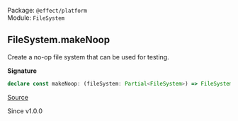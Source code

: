 Package: `@effect/platform`<br />
Module: `FileSystem`<br />

## FileSystem.makeNoop

Create a no-op file system that can be used for testing.

**Signature**

```ts
declare const makeNoop: (fileSystem: Partial<FileSystem>) => FileSystem
```

[Source](https://github.com/Effect-TS/effect/tree/main/packages/platform/src/FileSystem.ts#L473)

Since v1.0.0